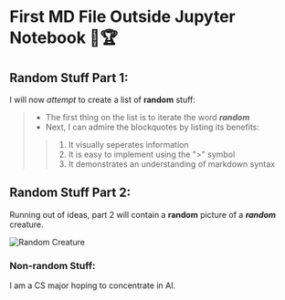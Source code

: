 # First MD File Outside Jupyter Notebook 🙌🏆

## Random Stuff Part 1:

I will now *attempt* to create a list of **random** stuff:
> - The first thing on the list is to iterate the word ***random***
> - Next, I can admire the blockquotes by listing its benefits:
>> 1. It visually seperates information 
>> 2. It is easy to implement using the ">" symbol
>> 3. It demonstrates an understanding of markdown syntax

## Random Stuff Part 2:

Running out of ideas, part 2 will contain a **random** picture of a ***random*** creature.

![Random Creature](https://www.google.com/url?sa=i&url=https%3A%2F%2Fwww.reddit.com%2Fr%2FImaginaryMonsters%2Fcomments%2Fbnduog%2Frandom_creature_i_made_out_of_3_different_animals%2F&psig=AOvVaw3p70MHFFodNeM0vqtQUsr6&ust=1642506467084000&source=images&cd=vfe&ved=0CAsQjRxqFwoTCOjnu9DbuPUCFQAAAAAdAAAAABAD)

### Non-random Stuff:
I am a CS major hoping to concentrate in AI. 
